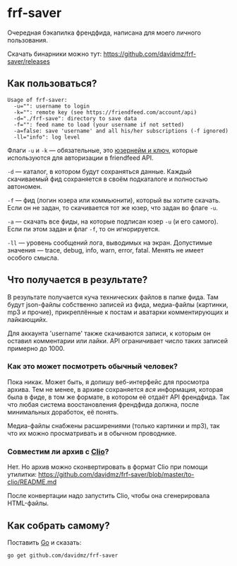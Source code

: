 # frf-saver

Очередная бэкапилка френдфида, написана для моего личного пользования.

Скачать бинарники можно тут: https://github.com/davidmz/frf-saver/releases

## Как пользоваться?

    Usage of frf-saver:
      -u="": username to login
      -k="": remote key (see https://friendfeed.com/account/api)
      -d="./frf-save": directory to save data
      -f="": feed name to load (your username if not setted)
      -a=false: save 'username' and all his/her subscriptions (-f ignored)
      -ll="info": log level

Флаги `-u` и `-k` — обязательные, это [юзернейм и ключ](https://friendfeed.com/account/api), которые используются для авторизации в friendfeed API.

`-d` — каталог, в котором будут сохраняться данные. Каждый скачиваемый фид сохраняется в своём подкаталоге и полностью автономен.

`-f` — фид (логин юзера или коммьюнити), который вы хотите скачать. Если он не задан, то скачивается тот же юзер, что задан во флаге `-u`.

`-a` — скачать все фиды, на которые подписан юзер `-u` (и его самого). Если пи этом задан и флаг `-f`, то он игнорируется.

`-ll` — уровень сообщений лога, выводимых на экран. Допустимые значения — trace, debug, info, warn, error, fatal. Менять не имеет особого смысла.

## Что получается в результате?

В результате получается куча технических файлов в папке фида. Там будут json-файлы собственно записей из фида, медиа-файлы (картинки, mp3 и прочие), прикреплённые к постам и аватарки комментирующих и лайкающийх.

Для аккаунта 'username' также скачиваются записи, к которым он оставил комментарии или лайки. API ограничивает число таких записей примерно до 1000.

### Как это может посмотреть обычный человек?

Пока никак. Может быть, я допишу веб-интерфейс для просмотра архива. Тем не менее, в архиве сохраняется _вся_ информация, которая была в фиде, в том же формате, в котором её отдаёт API френдфида. Так что любая система воостановления френдфида должна, после минимальных доработок, её понять.

Медиа-файлы снабжены расширениями (только картинки и mp3), так что их можно просматривать и в обычном проводнике.

### Совместим ли архив с [Clio](https://github.com/zverok/clio)?

Нет. Но архив можно сконвертировать в формат Clio при помощи утилитки: https://github.com/davidmz/frf-saver/blob/master/to-clio/README.md

После конвертации надо запустить Clio, чтобы она сгенерировала HTML-файлы.

## Как собрать самому?

Поставить [Go](https://golang.org/doc/install) и сказать:

`go get github.com/davidmz/frf-saver`

